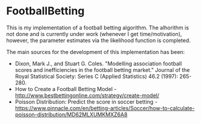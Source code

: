 # FootballBetting
This is my implementation of a football betting algorithm. The alhorithm is not done and is currently under work (whenever I get time/motivation), however, the parameter estimates via the likelihood function is completed. 

The main sources for the development of this implementation has been:
- Dixon, Mark J., and Stuart G. Coles. "Modelling association football scores and inefficiencies in the football betting market." Journal of the Royal Statistical Society: Series C (Applied Statistics) 46.2 (1997): 265-280.
- How to Create a Football Betting Model - http://www.bestbettingonline.com/strategy/create-model/
- Poisson Distribution: Predict the score in soccer betting - https://www.pinnacle.com/en/betting-articles/Soccer/how-to-calculate-poisson-distribution/MD62MLXUMKMXZ6A8
